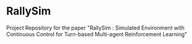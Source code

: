 # RallySim
Project Repository for the paper "RallySim : Simulated Environment with Continuous Control for Turn-based Multi-agent Reinforcement Learning"
